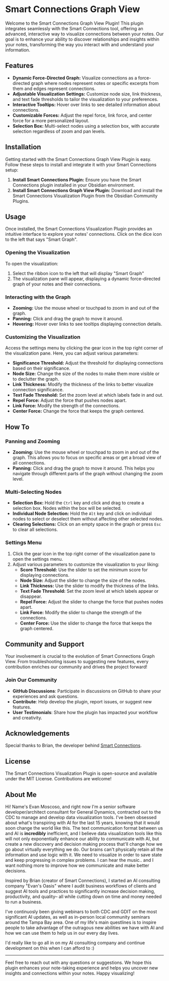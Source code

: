 # Smart Connections Graph View

Welcome to the Smart Connections Graph View Plugin! This plugin integrates seamlessly with the Smart Connections tool, offering an advanced, interactive way to visualize connections between your notes. Our goal is to enhance your ability to discover relationships and insights within your notes, transforming the way you interact with and understand your information.

## Features

- **Dynamic Force-Directed Graph:** Visualize connections as a force-directed graph where nodes represent notes or specific excerpts from them and edges represent connections.
- **Adjustable Visualization Settings:** Customize node size, link thickness, and text fade thresholds to tailor the visualization to your preferences.
- **Interactive Tooltips:** Hover over links to see detailed information about connections.
- **Customizable Forces:** Adjust the repel force, link force, and center force for a more personalized layout.
- **Selection Box:** Multi-select nodes using a selection box, with accurate selection regardless of zoom and pan levels.

## Installation

Getting started with the Smart Connections Graph View Plugin is easy. Follow these steps to install and integrate it with your Smart Connections setup:

1. **Install Smart Connections Plugin:** Ensure you have the Smart Connections plugin installed in your Obsidian environment.
2. **Install Smart Connections Graph View Plugin:** Download and install the Smart Connections Visualization Plugin from the Obsidian Community Plugins.

## Usage

Once installed, the Smart Connections Visualization Plugin provides an intuitive interface to explore your notes' connections. Click on the dice icon to the left that says "Smart Graph".

### Opening the Visualization

To open the visualization:

1. Select the ribbon icon to the left that will display "Smart Graph"
2. The visualization pane will appear, displaying a dynamic force-directed graph of your notes and their connections.

### Interacting with the Graph

- **Zooming:** Use the mouse wheel or touchpad to zoom in and out of the graph.
- **Panning:** Click and drag the graph to move it around.
- **Hovering:** Hover over links to see tooltips displaying connection details.

### Customizing the Visualization

Access the settings menu by clicking the gear icon in the top right corner of the visualization pane. Here, you can adjust various parameters:

- **Significance Threshold:** Adjust the threshold for displaying connections based on their significance.
- **Node Size:** Change the size of the nodes to make them more visible or to declutter the graph.
- **Link Thickness:** Modify the thickness of the links to better visualize connection significance.
- **Text Fade Threshold:** Set the zoom level at which labels fade in and out.
- **Repel Force:** Adjust the force that pushes nodes apart.
- **Link Force:** Modify the strength of the connections.
- **Center Force:** Change the force that keeps the graph centered.

## How To

### Panning and Zooming

- **Zooming:** Use the mouse wheel or touchpad to zoom in and out of the graph. This allows you to focus on specific areas or get a broad view of all connections.
- **Panning:** Click and drag the graph to move it around. This helps you navigate through different parts of the graph without changing the zoom level.

### Multi-Selecting Nodes

- **Selection Box:** Hold the `Ctrl` key and click and drag to create a selection box. Nodes within the box will be selected.
- **Individual Node Selection:** Hold the `Alt` key and click on individual nodes to select or deselect them without affecting other selected nodes.
- **Clearing Selections:** Click on an empty space in the graph or press `Esc` to clear all selections.

### Settings Menu

1. Click the gear icon in the top right corner of the visualization pane to open the settings menu.
2. Adjust various parameters to customize the visualization to your liking:
   - **Score Threshold:** Use the slider to set the minimum score for displaying connections.
   - **Node Size:** Adjust the slider to change the size of the nodes.
   - **Link Thickness:** Use the slider to modify the thickness of the links.
   - **Text Fade Threshold:** Set the zoom level at which labels appear or disappear.
   - **Repel Force:** Adjust the slider to change the force that pushes nodes apart.
   - **Link Force:** Modify the slider to change the strength of the connections.
   - **Center Force:** Use the slider to change the force that keeps the graph centered.

## Community and Support

Your involvement is crucial to the evolution of Smart Connections Graph View. From troubleshooting issues to suggesting new features, every contribution enriches our community and drives the project forward! 

### Join Our Community

- **GitHub Discussions**: Participate in discussions on GitHub to share your experiences and ask questions.
- **Contribute**: Help develop the plugin, report issues, or suggest new features.
- **User Testimonials**: Share how the plugin has impacted your workflow and creativity.

## Acknowledgements

Special thanks to Brian, the developer behind [Smart Connections](https://github.com/brianpetro/obsidian-smart-connections). 

## License

The Smart Connections Visualization Plugin is open-source and available under the MIT License. Contributions are welcome!

## About Me

Hi! Name's Evan Moscoso, and right now I'm a senior software developer/architect consultant for General Dynamics, contracted out to the CDC to manage and develop data visualization tools.  I've been obsessed about what's transpiring with AI for the last 15 years, knowing that it would soon change the world like this.  The text communication format between us and AI is **incredibly** inefficient, and I believe data visualization tools like this will not only exponentially enhance our ability to communicate with AI, but create a new discovery and decision making process that'll change how we go about virtually everything we do.  Our brains can't physically retain all the information and use logic with it.  We need to visualize in order to save state and keep progressing in complex problems.  I can hear the music.. and I want nothing more to improve how we communicate and make better decisions.  

Inspired by Brian (creator of Smart Connections), I started an AI consulting company "Evan's Oasis" where I audit business workflows of clients and suggest AI tools and practices to significantly increase decision making, productivity, and quality– all while cutting down on time and money needed to run a business.  

I've continuosly been giving webinars to both CDC and GDIT on the most significant AI updates, as well as in-person local community seminars around the Tampa Bay area. 
One of my life's main questlines is to inspire people to take advantage of the outragous new abilities we have with AI and how we can use them to help us in our every day lives.

I'd really like to go all in on my AI consulting company and continue development on this when I can afford to :)

---

Feel free to reach out with any questions or suggestions. We hope this plugin enhances your note-taking experience and helps you uncover new insights and connections within your notes. Happy visualizing!
